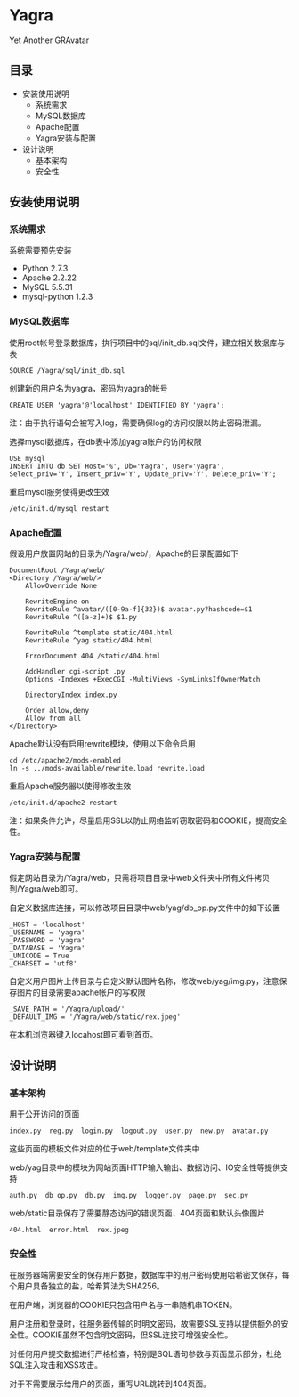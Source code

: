 Yagra
=====
Yet Another GRAvatar

## 目录
* 安装使用说明
  * 系统需求
  * MySQL数据库
  * Apache配置
  * Yagra安装与配置
* 设计说明
  * 基本架构
  * 安全性

## 安装使用说明

### 系统需求
系统需要预先安装

* Python 2.7.3
* Apache 2.2.22
* MySQL 5.5.31
* mysql-python 1.2.3

### MySQL数据库
使用root帐号登录数据库，执行项目中的sql/init\_db.sql文件，建立相关数据库与表

    SOURCE /Yagra/sql/init_db.sql
创建新的用户名为yagra，密码为yagra的帐号

    CREATE USER 'yagra'@'localhost' IDENTIFIED BY 'yagra';
注：由于执行语句会被写入log，需要确保log的访问权限以防止密码泄漏。

选择mysql数据库，在db表中添加yagra账户的访问权限

    USE mysql
    INSERT INTO db SET Host='%', Db='Yagra', User='yagra', Select_priv='Y', Insert_priv='Y', Update_priv='Y', Delete_priv='Y';
重启mysql服务使得更改生效

    /etc/init.d/mysql restart

### Apache配置
假设用户放置网站的目录为/Yagra/web/，Apache的目录配置如下

    DocumentRoot /Yagra/web/
    <Directory /Yagra/web/>
        AllowOverride None

        RewriteEngine on
        RewriteRule ^avatar/([0-9a-f]{32})$ avatar.py?hashcode=$1
        RewriteRule ^([a-z]+)$ $1.py

        RewriteRule ^template static/404.html
        RewriteRule ^yag static/404.html

        ErrorDocument 404 /static/404.html

        AddHandler cgi-script .py
        Options -Indexes +ExecCGI -MultiViews -SymLinksIfOwnerMatch

        DirectoryIndex index.py

        Order allow,deny
        Allow from all
    </Directory>

Apache默认没有启用rewrite模块，使用以下命令启用

    cd /etc/apache2/mods-enabled
    ln -s ../mods-available/rewrite.load rewrite.load

重启Apache服务器以使得修改生效

    /etc/init.d/apache2 restart

注：如果条件允许，尽量启用SSL以防止网络监听窃取密码和COOKIE，提高安全性。

### Yagra安装与配置
假定网站目录为/Yagra/web，只需将项目目录中web文件夹中所有文件拷贝到/Yagra/web即可。

自定义数据库连接，可以修改项目目录中web/yag/db\_op.py文件中的如下设置

    _HOST = 'localhost'
    _USERNAME = 'yagra'
    _PASSWORD = 'yagra'
    _DATABASE = 'Yagra'
    _UNICODE = True
    _CHARSET = 'utf8'

自定义用户图片上传目录与自定义默认图片名称，修改web/yag/img.py，注意保存图片的目录需要apache帐户的写权限

    _SAVE_PATH = '/Yagra/upload/'
    _DEFAULT_IMG = '/Yagra/web/static/rex.jpeg'

在本机浏览器键入locahost即可看到首页。

## 设计说明

### 基本架构
用于公开访问的页面

    index.py  reg.py  login.py  logout.py  user.py  new.py  avatar.py

这些页面的模板文件对应的位于web/template文件夹中

web/yag目录中的模块为网站页面HTTP输入输出、数据访问、IO安全性等提供支持

    auth.py  db_op.py  db.py  img.py  logger.py  page.py  sec.py

web/static目录保存了需要静态访问的错误页面、404页面和默认头像图片

    404.html  error.html  rex.jpeg

### 安全性
在服务器端需要安全的保存用户数据，数据库中的用户密码使用哈希密文保存，每个用户具备独立的盐，哈希算法为SHA256。

在用户端，浏览器的COOKIE只包含用户名与一串随机串TOKEN。

用户注册和登录时，往服务器传输的时明文密码，故需要SSL支持以提供额外的安全性。COOKIE虽然不包含明文密码，但SSL连接可增强安全性。

对任何用户提交数据进行严格检查，特别是SQL语句参数与页面显示部分，杜绝SQL注入攻击和XSS攻击。

对于不需要展示给用户的页面，重写URL跳转到404页面。

